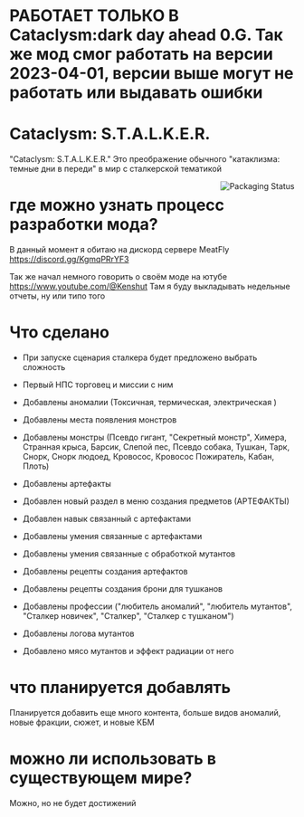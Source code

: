 # РАБОТАЕТ ТОЛЬКО В Cataclysm:dark day ahead 0.G. Так же мод смог работать на версии 2023-04-01, версии выше могут не работать или выдавать ошибки
# Cataclysm: S.T.A.L.K.E.R.

"Cataclysm: S.T.A.L.K.E.R." Это преображение обычного "катаклизма: темные дни в переди" в мир с сталкерской тематикой

<a>
    <img src="https://raw.githubusercontent.com/Kenshut/CATACLYSM-S.T.A.L.K.E.R./main/stal.png" alt="Packaging Status" align="right">
</a>

# где можно узнать процесс разработки мода?

В данный момент я обитаю на дискорд сервере MeatFly
https://discord.gg/KgmqPRrYF3

Так же начал немного говорить о своём моде на ютубе https://www.youtube.com/@Kenshut
Там я буду выкладывать недельные отчеты, ну или типо того 

# Что сделано 

- При запуске сценария сталкера будет предложено выбрать сложность

- Первый НПС торговец и миссии с ним

- Добавлены аномалии (Токсичная, термическая, электрическая )

- Добавлены места появления монстров

- Добавлены монстры (Псевдо гигант, "Секретный монстр", Химера, Странная крыса, Барсик, Слепой пес, Псевдо собака, Тушкан, Тарк, Снорк, Снорк людоед, Кровосос, Кровосос Пожиратель, Кабан, Плоть)

- Добавлены артефакты

- Добавлен новый раздел в меню создания предметов (АРТЕФАКТЫ)

- Добавлен навык связанный с артефактами

- Добавлены умения связанные с артефактами

- Добавлены умения связанные с обработкой мутантов

- Добавлены рецепты создания артефактов

- Добавлены рецепты создания брони для тушканов

- Добавлены профессии ("любитель аномалий", "любитель мутантов", "Сталкер новичек", "Сталкер", "Сталкер с тушканом")

- Добавлены логова мутантов

- Добавлено мясо мутантов и эффект радиации от него

# что планируется добавлять 

Планируется добавить еще много контента, больше видов аномалий, новые фракции, сюжет, и новые КБМ

# можно ли использовать в существующем мире?
Можно, но не будет достижений 

